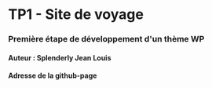 # TP1 - Site de voyage

### Première étape de développement d'un thème WP

#### Auteur : Splenderly Jean Louis

#### Adresse de la github-page